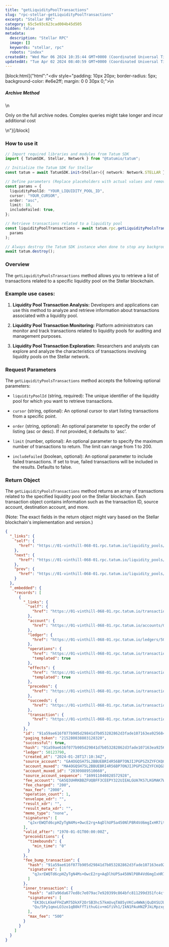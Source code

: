 ```yaml
---
title: "getLiquidityPoolTransactions"
slug: "rpc-stellar-getLiquidityPoolTransactions"
excerpt: "Stellar RPC"
category: 65c5e93c623cad004b45d505
hidden: false
metadata: 
  description: "Stellar RPC"
  image: []
  keywords: "stellar, rpc"
  robots: "index"
createdAt: "Wed Mar 06 2024 10:35:44 GMT+0000 (Coordinated Universal Time)"
updatedAt: "Tue Apr 02 2024 08:40:59 GMT+0000 (Coordinated Universal Time)"
---
```

[block:html]{"html":"<div style=\"padding: 10px 20px; border-radius: 5px; background-color: #e6e2ff; margin: 0 0 30px 0;\">\n  <h5>Archive Method</h5>\n  <p>Only on the full archive nodes. Complex queries might take longer and incur additional cost</p>\n</div>"}[/block]

### How to use it

```typescript
// Import required libraries and modules from Tatum SDK
import { TatumSDK, Stellar, Network } from "@tatumio/tatum";

// Initialize the Tatum SDK for Stellar
const tatum = await TatumSDK.init<Stellar>({ network: Network.STELLAR });

// Define parameters (Replace placeholders with actual values and remove redundant)
const params = {
  liquidityPoolId: "YOUR_LIQUIDITY_POOL_ID",
  cursor: "YOUR_CURSOR",
  order: "asc",
  limit: 10,
  includeFailed: true,
};

// Retrieve transactions related to a liquidity pool
const liquidityPoolTransactions = await tatum.rpc.getLiquidityPoolsTransactions(
  params
);

// Always destroy the Tatum SDK instance when done to stop any background processes
await tatum.destroy();
```

### Overview

The `getLiquidityPoolsTransactions` method allows you to retrieve a list of transactions related to a specific liquidity pool on the Stellar blockchain.

### Example use cases:

1. **Liquidity Pool Transaction Analysis:**
   Developers and applications can use this method to analyze and retrieve information about transactions associated with a liquidity pool.
2. **Liquidity Pool Transaction Monitoring:**
   Platform administrators can monitor and track transactions related to liquidity pools for auditing and management purposes.

3. **Liquidity Pool Transaction Exploration:**
   Researchers and analysts can explore and analyze the characteristics of transactions involving liquidity pools on the Stellar network.

### Request Parameters

The `getLiquidityPoolsTransactions` method accepts the following optional parameters:

- `liquidityPoolId` (string, required):
  The unique identifier of the liquidity pool for which you want to retrieve transactions.

- `cursor` (string, optional):
  An optional cursor to start listing transactions from a specific point.

- `order` (string, optional):
  An optional parameter to specify the order of listing (asc or desc). If not provided, it defaults to 'asc'.

- `limit` (number, optional):
  An optional parameter to specify the maximum number of transactions to return. The limit can range from 1 to 200.

- `includeFailed` (boolean, optional):
  An optional parameter to include failed transactions. If set to true, failed transactions will be included in the results. Defaults to false.

### Return Object

The `getLiquidityPoolsTransactions` method returns an array of transactions related to the specified liquidity pool on the Stellar blockchain. Each transaction object contains information such as the transaction ID, source account, destination account, and more.

(Note: The exact fields in the return object might vary based on the Stellar blockchain's implementation and version.)

```json
{
  "_links": {
    "self": {
      "href": "https://01-vinthill-068-01.rpc.tatum.io/liquidity_pools/0000a8198b5e25994c1ca5b0556faeb27325ac746296944144e0a7406d501e8a/transactions?cursor=&limit=10&order=asc"
    },
    "next": {
      "href": "https://01-vinthill-068-01.rpc.tatum.io/liquidity_pools/0000a8198b5e25994c1ca5b0556faeb27325ac746296944144e0a7406d501e8a/transactions?cursor=215379467295031296&limit=10&order=asc"
    },
    "prev": {
      "href": "https://01-vinthill-068-01.rpc.tatum.io/liquidity_pools/0000a8198b5e25994c1ca5b0556faeb27325ac746296944144e0a7406d501e8a/transactions?cursor=215280038803128320&limit=10&order=desc"
    }
  },
  "_embedded": {
    "records": [
      {
        "_links": {
          "self": {
            "href": "https://01-vinthill-068-01.rpc.tatum.io/transactions/91a59ae616f077b905d29841d7b053282862d3fade107163ea9256847588ef56"
          },
          "account": {
            "href": "https://01-vinthill-068-01.rpc.tatum.io/accounts/GA4OGQSH75L2BBUEBRI4R56BP7ONJIJPGPSZXZYFCKQGXICPOXWFAU4H"
          },
          "ledger": {
            "href": "https://01-vinthill-068-01.rpc.tatum.io/ledgers/50123790"
          },
          "operations": {
            "href": "https://01-vinthill-068-01.rpc.tatum.io/transactions/91a59ae616f077b905d29841d7b053282862d3fade107163ea9256847588ef56/operations{?cursor,limit,order}",
            "templated": true
          },
          "effects": {
            "href": "https://01-vinthill-068-01.rpc.tatum.io/transactions/91a59ae616f077b905d29841d7b053282862d3fade107163ea9256847588ef56/effects{?cursor,limit,order}",
            "templated": true
          },
          "precedes": {
            "href": "https://01-vinthill-068-01.rpc.tatum.io/transactions?order=asc&cursor=215280038803128320"
          },
          "succeeds": {
            "href": "https://01-vinthill-068-01.rpc.tatum.io/transactions?order=desc&cursor=215280038803128320"
          },
          "transaction": {
            "href": "https://01-vinthill-068-01.rpc.tatum.io/transactions/91a59ae616f077b905d29841d7b053282862d3fade107163ea9256847588ef56"
          }
        },
        "id": "91a59ae616f077b905d29841d7b053282862d3fade107163ea9256847588ef56",
        "paging_token": "215280038803128320",
        "successful": true,
        "hash": "91a59ae616f077b905d29841d7b053282862d3fade107163ea9256847588ef56",
        "ledger": 50123790,
        "created_at": "2024-01-28T17:10:34Z",
        "source_account": "GA4OGQSH75L2BBUEBRI4R56BP7ONJIJPGPSZXZYFCKQGXICPOXWFAU4H",
        "account_muxed": "MA4OGQSH75L2BBUEBRI4R56BP7ONJIJPGPSZXZYFCKQGXICPOXWFAAAACJ4MHP7NAT4JQ",
        "account_muxed_id": "20309889510660",
        "source_account_sequence": "169911040828572928",
        "fee_account": "GA5Q3UHRKBBZFUQBFF3CEEPY322UIEALGUA7KS7LKGMAK7WJ4NF3W742",
        "fee_charged": "200",
        "max_fee": "2000",
        "operation_count": 1,
        "envelope_xdr": "",
        "result_xdr": "",
        "result_meta_xdr": "",
        "memo_type": "none",
        "signatures": [
          "qJxrEWQTd6cpHZyTgN4Ms+OwcE2rg+AqDlhUP5a450NlP8R4Vd6mgIxHR7ituxy9GS2W7Rl1XmqpgNCVup0kCw=="
        ],
        "valid_after": "1970-01-01T00:00:00Z",
        "preconditions": {
          "timebounds": {
            "min_time": "0"
          }
        },
        "fee_bump_transaction": {
          "hash": "91a59ae616f077b905d29841d7b053282862d3fade107163ea9256847588ef56",
          "signatures": [
            "qJxrEWQTd6cpHZyTgN4Ms+OwcE2rg+AqDlhUP5a450NlP8R4Vd6mgIxHR7ituxy9GS2W7Rl1XmqpgNCVup0kCw=="
          ]
        },
        "inner_transaction": {
          "hash": "a87a96da677ed8c7e079ac7e920399c864bfc811299d351fc4cf7b5588b1ddbd",
          "signatures": [
            "EK3OcLKkmFFHZaM75DkXF2OrSB3hc57kmUvqTA85yVKCu4WWAjQuDXSUJUczBiwKj3XMOTBUrDAJt+tYiB/YAA==",
            "Qu/5Py1qmxLO3zo1qB0kFfTithuGiv+mGfiVh1/IkN1PAuHNZPJkLMpzxgYiAYHj9vJnsgqG7IIfU5+23E1kCA=="
          ],
          "max_fee": "500"
        }
      }
    ]
  }
}
```
